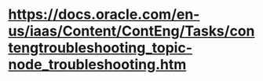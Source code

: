 

# https://docs.oracle.com/en-us/iaas/Content/ContEng/Tasks/contengtroubleshooting_topic-node_troubleshooting.htm

